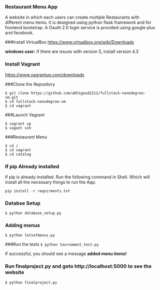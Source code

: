 ### Restaurant Menu App
A website in which each users can create multiple Restaurants with different menu items. It is designed using python flask framework and for frontend bootstrap. A Oauth 2.0 login service is provided using google plus and facebook. 

###Install VirtualBox
https://www.virtualbox.org/wiki/Downloads

**windows user:** If there are issues with version 5,  install version 4.3

### Install Vagrant
https://www.vagrantup.com/downloads

###Clone the Repository
```
$ git clone https://github.com/abhigoud2212/fullstack-nanodegree-vm.git
$ cd fullstack-nanodegree-vm
$ cd vagrant
```
###Launch Vagrant
```
$ vagrant up 
$ vagant ssh
```

###Restaurant Menu
```
$ cd /
$ cd vagrant
$ cd catalog
```

### If pip Already installed
If pip is already installed. Run the following command in Shell. Which will install all the necessary things to run the App.

`pip install -r requirments.txt `
### Databse Setup  
`$ python database_setup.py`

### Adding menus
`$ python lotsofmenus.py`

###Run the tests
`$ python tournament_test.py`

If successful, you should see a message **added menu items!**

### Run finalproject.py and goto http://localhost:5000 to see the website
`$ python finalproject.py` 
